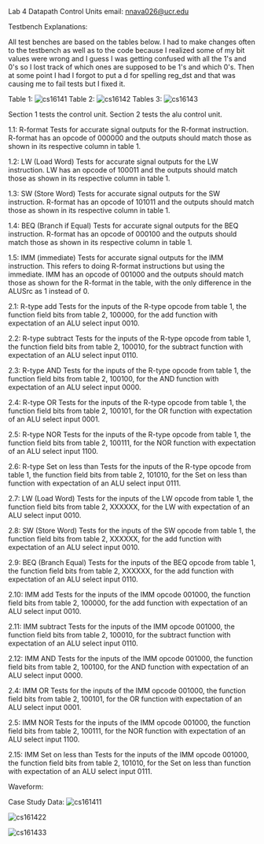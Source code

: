 Lab 4 Datapath Control Units
email: nnava026@ucr.edu

Testbench Explanations:

All test benches are based on the tables below. I had to make changes often to the testbench as well as to the code because I realized some of my bit values were wrong and I guess I was getting confused with all the 1's and 0's so I lost track of which ones are supposed to be 1's and which 0's. Then at some point I had I forgot to put a d for spelling reg_dst and that was causing me to fail tests but I fixed it.

Table 1:
![cs16141](cs16141.PNG)
Table 2:
![cs16142](cs16142.PNG)
Tables 3:
![cs16143](cs16143.PNG)

Section 1 tests the control unit.
Section 2 tests the alu control unit.

1.1: R-format
    Tests for accurate signal outputs for the R-format instruction. R-format has an opcode of 000000 and the outputs should match those as shown in its respective column in table 1.

1.2: LW (Load Word)
    Tests for accurate signal outputs for the LW instruction. LW has an opcode of 100011 and the outputs should match those as shown in its respective column in table 1.

1.3: SW (Store Word)
    Tests for accurate signal outputs for the SW instruction. R-format has an opcode of 101011 and the outputs should match those as shown in its respective column in table 1.

1.4: BEQ (Branch if Equal)
    Tests for accurate signal outputs for the BEQ instruction. R-format has an opcode of 000100 and the outputs should match those as shown in its respective column in table 1.

1.5: IMM (immediate)
    Tests for accurate signal outputs for the IMM instruction. This refers to doing R-format instructions but using the immediate. IMM has an opcode of 001000 and the outputs should match those as shown for the R-format in the table, with the only difference in the ALUSrc as 1 instead of 0.

2.1: R-type add
    Tests for the inputs of the R-type opcode from table 1, the function field bits from table 2, 100000, for the add function with expectation of an ALU select input 0010.

2.2: R-type subtract
    Tests for the inputs of the R-type opcode from table 1, the function field bits from table 2, 100010, for the subtract function with expectation of an ALU select input 0110.

2.3: R-type AND
    Tests for the inputs of the R-type opcode from table 1, the function field bits from table 2, 100100, for the AND function with expectation of an ALU select input 0000.

2.4: R-type OR
    Tests for the inputs of the R-type opcode from table 1, the function field bits from table 2, 100101, for the OR function with expectation of an ALU select input 0001.

2.5: R-type NOR
    Tests for the inputs of the R-type opcode from table 1, the function field bits from table 2, 100111, for the NOR function with expectation of an ALU select input 1100.

2.6: R-type Set on less than
    Tests for the inputs of the R-type opcode from table 1, the function field bits from table 2, 101010, for the Set on less than function with expectation of an ALU select input 0111.

2.7: LW (Load Word)
    Tests for the inputs of the LW opcode from table 1, the function field bits from table 2, XXXXXX, for the LW with expectation of an ALU select input 0010.

2.8: SW (Store Word)
    Tests for the inputs of the SW opcode from table 1, the function field bits from table 2, XXXXXX, for the add function with expectation of an ALU select input 0010.

2.9: BEQ (Branch Equal)
    Tests for the inputs of the BEQ opcode from table 1, the function field bits from table 2, XXXXXX, for the add function with expectation of an ALU select input 0110.

2.10: IMM add
    Tests for the inputs of the IMM opcode 001000, the function field bits from table 2, 100000, for the add function with expectation of an ALU select input 0010.

2.11: IMM subtract
    Tests for the inputs of the IMM opcode 001000, the function field bits from table 2, 100010, for the subtract function with expectation of an ALU select input 0110.

2.12: IMM AND
    Tests for the inputs of the IMM opcode 001000, the function field bits from table 2, 100100, for the AND function with expectation of an ALU select input 0000.

2.4: IMM OR
    Tests for the inputs of the IMM opcode 001000, the function field bits from table 2, 100101, for the OR function with expectation of an ALU select input 0001.

2.5: IMM NOR
    Tests for the inputs of the IMM opcode 001000, the function field bits from table 2, 100111, for the NOR function with expectation of an ALU select input 1100.

2.15: IMM Set on less than
    Tests for the inputs of the IMM opcode 001000, the function field bits from table 2, 101010, for the Set on less than function with expectation of an ALU select input 0111.


Waveform:




Case Study Data:
![cs161411](cs161411.PNG)

![cs161422](cs161422.PNG)

![cs161433](cs161433.PNG)
